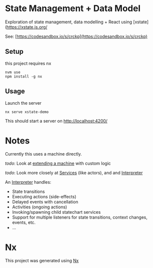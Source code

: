 # State Management + Data Model

Exploration of state management, data modelling + React 
using [xstate](https://xstate.js.org/

See: [https://codesandbox.io/s/crckp](https://codesandbox.io/s/crckp)

## Setup

this project requires nx

```
nvm use
npm install -g nx
```

## Usage

Launch the server

```bash
nx serve xstate-demo
```

This should start a server on [http://localhost:4200/](http://localhost:4200/)

# Notes

Currently this uses a machine directly.

*todo*: Look at [extending a machine](https://xstate.js.org/docs/guides/machines.html#extending-machines) with 
custom logic

*todo*: Look more closely at [Services](https://xstate.js.org/docs/guides/communication.html#the-invoke-property) (like actors), and 
and [Interpreter](https://xstate.js.org/docs/guides/interpretation.html)

An [Interpreter](https://xstate.js.org/docs/guides/interpretation.html) handles:

- State transitions
- Executing actions (side-effects)
- Delayed events with cancellation
- Activities (ongoing actions)
- Invoking/spawning child statechart services
- Support for multiple listeners for state transitions, context changes, events, etc.
- ...

# Nx

This project was generated using [Nx](https://nx.dev)
